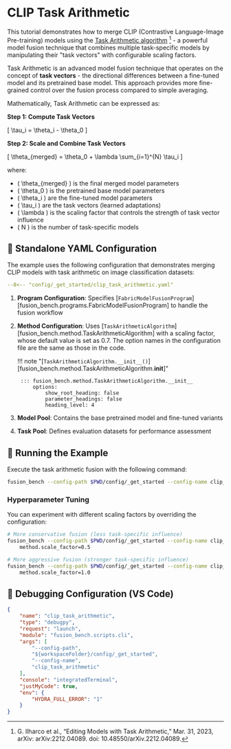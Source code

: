# CLIP Task Arithmetic

This tutorial demonstrates how to merge CLIP (Contrastive Language-Image Pre-training) models using the [Task Arithmetic algorithm](../../algorithms/task_arithmetic.md) [^1] - a powerful model fusion technique that combines multiple task-specific models by manipulating their "task vectors" with configurable scaling factors.

Task Arithmetic is an advanced model fusion technique that operates on the concept of **task vectors** - the directional differences between a fine-tuned model and its pretrained base model. This approach provides more fine-grained control over the fusion process compared to simple averaging.

Mathematically, Task Arithmetic can be expressed as:

**Step 1: Compute Task Vectors**

\[
\tau_i = \theta_i - \theta_0
\]

**Step 2: Scale and Combine Task Vectors**

\[
\theta_{merged} = \theta_0 + \lambda \sum_{i=1}^{N} \tau_i
\]

where:

- \( \theta_{merged} \) is the final merged model parameters
- \( \theta_0 \) is the pretrained base model parameters  
- \( \theta_i \) are the fine-tuned model parameters
- \( \tau_i \) are the task vectors (learned adaptations)
- \( \lambda \) is the scaling factor that controls the strength of task vector influence
- \( N \) is the number of task-specific models

## 🔧 Standalone YAML Configuration

The example uses the following configuration that demonstrates merging CLIP models with task arithmetic on image classification datasets:

```yaml title="config/_get_started/clip_task_arithmetic.yaml" linenums="1" hl_lines="5"
--8<-- "config/_get_started/clip_task_arithmetic.yaml"
```

1. **Program Configuration**: Specifies [`FabricModelFusionProgram`][fusion_bench.programs.FabricModelFusionProgram] to handle the fusion workflow
2. **Method Configuration**: Uses [`TaskArithmeticAlgorithm`][fusion_bench.method.TaskArithmeticAlgorithm] with a scaling factor, whose default value is set as 0.7. The option names in the configuration file are the same as those in the code.

    !!! note "[`TaskArithmeticAlgorithm.__init__()`][fusion_bench.method.TaskArithmeticAlgorithm.__init__]"

        ::: fusion_bench.method.TaskArithmeticAlgorithm.__init__
            options:
                show_root_heading: false
                parameter_headings: false
                heading_level: 4

3. **Model Pool**: Contains the base pretrained model and fine-tuned variants
4. **Task Pool**: Defines evaluation datasets for performance assessment

## 🚀 Running the Example

Execute the task arithmetic fusion with the following command:

```bash
fusion_bench --config-path $PWD/config/_get_started --config-name clip_task_arithmetic
```

### Hyperparameter Tuning

You can experiment with different scaling factors by overriding the configuration:

```bash
# More conservative fusion (less task-specific influence)
fusion_bench --config-path $PWD/config/_get_started --config-name clip_task_arithmetic \
    method.scale_factor=0.5

# More aggressive fusion (stronger task-specific influence)  
fusion_bench --config-path $PWD/config/_get_started --config-name clip_task_arithmetic \
    method.scale_factor=1.0
```

## 🐛 Debugging Configuration (VS Code)

```json title=".vscode/launch.json"
{
    "name": "clip_task_arithmetic",
    "type": "debugpy",
    "request": "launch",
    "module": "fusion_bench.scripts.cli",
    "args": [
        "--config-path",
        "${workspaceFolder}/config/_get_started",
        "--config-name",
        "clip_task_arithmetic"
    ],
    "console": "integratedTerminal",
    "justMyCode": true,
    "env": {
        "HYDRA_FULL_ERROR": "1"
    }
}
```

[^1]: G. Ilharco et al., “Editing Models with Task Arithmetic,” Mar. 31, 2023, arXiv: arXiv:2212.04089. doi: 10.48550/arXiv.2212.04089.
